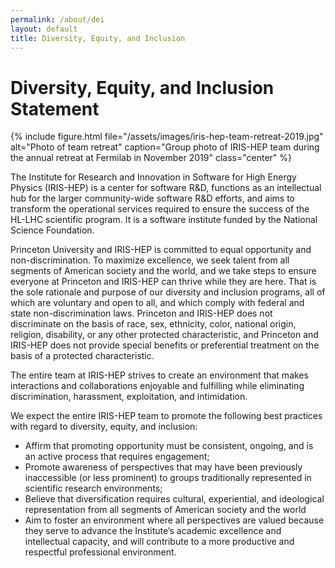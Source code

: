 ```yaml
---
permalink: /about/dei
layout: default
title: Diversity, Equity, and Inclusion
---
```


# Diversity, Equity, and Inclusion Statement

{% include figure.html
  file="/assets/images/iris-hep-team-retreat-2019.jpg"
  alt="Photo of team retreat"
  caption="Group photo of IRIS-HEP team during the annual retreat at Fermilab in November 2019"
  class="center"
%}

The Institute for Research and Innovation in Software for High Energy Physics
(IRIS-HEP) is a center for software R&D, functions as an intellectual hub for
the larger community-wide software R&D efforts, and aims to transform the
operational services required to ensure the success of the HL-LHC scientific
program. It is a software institute funded by the National Science Foundation.

Princeton University and IRIS-HEP is committed to equal opportunity and non-discrimination. To maximize excellence, we seek talent from all segments of American society and the world, and we take steps to ensure everyone at Princeton and IRIS-HEP can thrive while they are here. That is the sole rationale and purpose of our diversity and inclusion programs, all of which are voluntary and open to all, and which comply with federal and state non-discrimination laws. Princeton and IRIS-HEP does not discriminate on the basis of race, sex, ethnicity, color, national origin, religion, disability, or any other protected characteristic, and Princeton and IRIS-HEP does not provide special benefits or preferential treatment on the basis of a protected characteristic.

The entire team at IRIS-HEP strives to create an environment that
makes interactions and collaborations enjoyable and fulfilling while
eliminating discrimination, harassment, exploitation, and intimidation.

We expect the entire IRIS-HEP team to promote the following best practices with
regard to diversity, equity, and inclusion:

* Affirm that promoting opportunity must be consistent, ongoing, and is an active
  process that requires engagement;
* Promote awareness of perspectives that may have been previously inaccessible
  (or less prominent) to groups traditionally represented in scientific
  research environments;
* Believe that diversification requires cultural, experiential, and ideological
  representation from all segments of American society and the world
* Aim to foster an environment where all perspectives are valued because they
  serve to advance the Institute’s academic excellence and intellectual
  capacity, and will contribute to a more productive and respectful
  professional environment.


